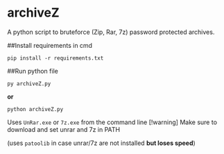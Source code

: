 # archiveZ
A python script to bruteforce (Zip, Rar, 7z) password protected archives.


##Install requirements in cmd
```
pip install -r requirements.txt
```
##Run python file
```
py archiveZ.py
```
**or**
```
python archiveZ.py
```

Uses `UnRar.exe` or `7z.exe` from the command line 
[!warning] Make sure to download and set unrar and 7z in PATH

(uses `patoolib` in case unrar/7z are not installed **but loses speed**)
